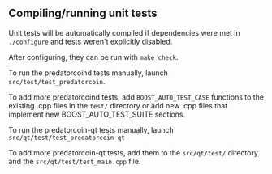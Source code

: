 Compiling/running unit tests
------------------------------------

Unit tests will be automatically compiled if dependencies were met in `./configure`
and tests weren't explicitly disabled.

After configuring, they can be run with `make check`.

To run the predatorcoind tests manually, launch `src/test/test_predatorcoin`.

To add more predatorcoind tests, add `BOOST_AUTO_TEST_CASE` functions to the existing
.cpp files in the `test/` directory or add new .cpp files that
implement new BOOST_AUTO_TEST_SUITE sections.

To run the predatorcoin-qt tests manually, launch `src/qt/test/test_predatorcoin-qt`

To add more predatorcoin-qt tests, add them to the `src/qt/test/` directory and
the `src/qt/test/test_main.cpp` file.
